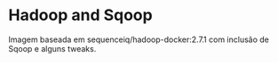 # Hadoop and Sqoop

Imagem baseada em sequenceiq/hadoop-docker:2.7.1 com inclusão de Sqoop e alguns tweaks.

